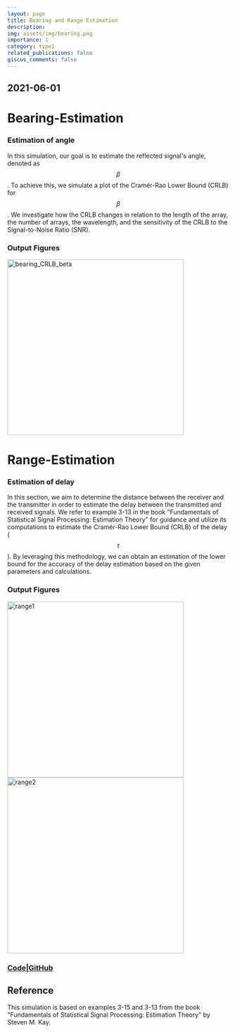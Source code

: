 ```yaml
---
layout: page
title: Bearing and Range Estimation
description: 
img: assets/img/bearing.png
importance: 1
category: type1
related_publications: false
giscus_comments: false
---
```

## 2021-06-01

# Bearing-Estimation
### Estimation of angle
In this simulation, our goal is to estimate the reflected signal's angle, denoted as $$\beta$$. To achieve this, we simulate a plot of the Cramér-Rao Lower Bound (CRLB) for $$\beta$$. We investigate how the CRLB changes in relation to the length of the array, the number of arrays, the wavelength, and the sensitivity of the CRLB to the Signal-to-Noise Ratio (SNR).

### Output Figures

<img src="https://github.com/RGAlavicheh/Bearing-and-Range-Estimation/assets/94162828/b31add1c-cc15-49e3-9d11-ee4d4205f915" alt="bearing_CRLB_beta" width="400">

# Range-Estimation
### Estimation of delay

In this section, we aim to determine the distance between the receiver and the transmitter in order to estimate the delay between the transmitted and received signals. We refer to example 3-13 in the book "Fundamentals of Statistical Signal Processing: Estimation Theory" for guidance and utilize its computations to estimate the Cramér-Rao Lower Bound (CRLB) of the delay ($$\tau$$). By leveraging this methodology, we can obtain an estimation of the lower bound for the accuracy of the delay estimation based on the given parameters and calculations.

### Output Figures

<img src="https://github.com/RGAlavicheh/Bearing-and-Range-Estimation/assets/94162828/dc96eb83-e01d-44ae-9a8e-0344db6206fd" alt="range1" width="400">

<img src="https://github.com/RGAlavicheh/Bearing-and-Range-Estimation/assets/94162828/f9025a24-d12e-4a54-9e48-03c4ad02be2e" alt="range2" width="400">

### [Code|GitHub](https://github.com/RGAlavicheh/Bearing-and-Range-Estimation)

## Reference
This simulation is based on examples 3-15 and 3-13 from the book "Fundamentals of Statistical Signal Processing: Estimation Theory" by Steven M. Kay.
